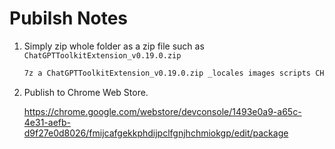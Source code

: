 # Pubilsh Notes

1. Simply zip whole folder as a zip file such as `ChatGPTToolkitExtension_v0.19.0.zip`

    ```sh
    7z a ChatGPTToolkitExtension_v0.19.0.zip _locales images scripts CHANGELOG.md manifest.json README.md
    ```

2. Publish to Chrome Web Store.

    <https://chrome.google.com/webstore/devconsole/1493e0a9-a65c-4e31-aefb-d9f27e0d8026/fmijcafgekkphdijpclfgnjhchmiokgp/edit/package>